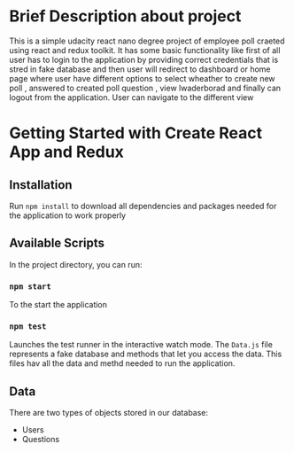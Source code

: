 # Brief Description about project
This is a simple  udacity react nano degree project of employee poll craeted using react and redux toolkit. It has some basic functionality like first of all user has to login to the application by providing correct credentials that is stred in fake database and then user will redirect to dashboard or home page where user have different options to select wheather to create new poll , answered to created poll question , view lwaderborad and finally can logout from the application. User can navigate to the different view 

# Getting Started with Create React App and Redux

## Installation

Run `npm install` to download all dependencies and packages needed for the application to work properly

## Available Scripts

In the project directory, you can run:

### `npm start`
To the start the application
### `npm test`

Launches the test runner in the interactive watch mode.
The `Data.js` file represents a fake database and methods that let you access the data. This files hav all the data and methd needed to run the application.

## Data

There are two types of objects stored in our database:

* Users
* Questions


